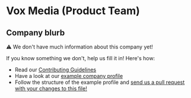 # Vox Media (Product Team)

## Company blurb

⚠ We don't have much information about this company yet!

If you know something we don't, help us fill it in!  Here's how:

- Read our [Contributing Guidelines](https://github.com/remoteintech/remote-jobs/blob/master/CONTRIBUTING.md)
- Have a look at our [example company profile](https://github.com/remoteintech/remote-jobs/blob/master/company-profiles/example.md)
- Follow the structure of the example profile and [send us a pull request with your changes to this file!](https://github.com/remoteintech/remote-jobs/edit/master/company-profiles/vox-media.md)

